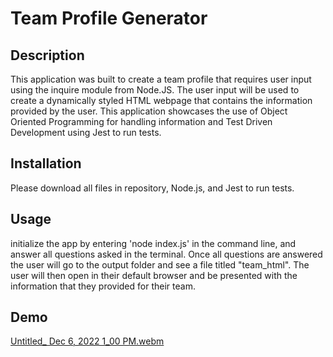 # Team Profile Generator

## Description
This application was built to create a team profile that requires user input using the inquire module from Node.JS. The user input will be used to create a dynamically styled HTML webpage that contains the information provided by the user. This application showcases the use of Object Oriented Programming for handling information and Test Driven Development using Jest to run tests.

## Installation
Please download all files in repository, Node.js, and Jest to run tests. 

## Usage
initialize the app by entering 'node index.js' in the command line, and answer all questions asked in the terminal. Once all questions are answered the user will go to the output folder and see a file titled "team_html". The user will then open in their default browser and be presented with the information that they provided for their team.

## Demo

[Untitled_ Dec 6, 2022 1_00 PM.webm](https://user-images.githubusercontent.com/113400746/205987305-a52f066f-c8fa-4c99-89d5-1b06b65919ae.webm)
